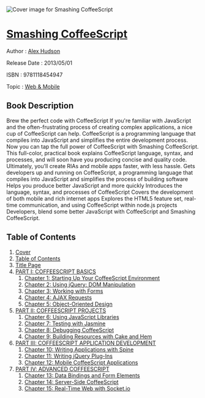 ![Cover image for Smashing CoffeeScript](https://imgdetail.ebookreading.net/cover/cover/web_mobile/EB9781118454947.jpg)

[Smashing CoffeeScript](https://ebookreading.net/view/book/Smashing+CoffeeScript-EB9781118454947_1.html "Smashing CoffeeScript")
====================================================================================================================

Author : [Alex Hudson](https://ebookreading.net/search/author/Alex+Hudson)

Release Date : 2013/05/01

ISBN : 9781118454947

Topic : [Web & Mobile](https://ebookreading.net/search/category/web-mobile)

Book Description
-----------------

Brew the perfect code with CoffeeScript
If you're familiar with JavaScript and the often-frustrating process of creating complex applications, a nice cup of CoffeeScript can help. CoffeeScript is a programming language that compiles into JavaScript and simplifies the entire development process. Now you can tap the full power of CoffeeScript with Smashing CoffeeScript. This full-color, practical book explains CoffeeScript language, syntax, and processes, and will soon have you producing concise and quality code. Ultimately, you'll create RIAs and mobile apps faster, with less hassle.
Gets developers up and running on CoffeeScript, a programming language that compiles into JavaScript and simplifies the process of building software
Helps you produce better JavaScript and more quickly
Introduces the language, syntax, and processes of CoffeeScript
Covers the development of both mobile and rich internet apps
Explores the HTML5 feature set, real-time communication, and using CoffeeScript within node.js projects
Developers, blend some better JavaScript with CoffeeScript and Smashing CoffeeScript.
              
Table of Contents
-----------------

1. [Cover](https://ebookreading.net/view/book/Smashing+CoffeeScript-EB9781118454947_1.html)
1. [Table of Contents](https://ebookreading.net/view/book/Smashing+CoffeeScript-EB9781118454947_2.html)
1. [Title Page](https://ebookreading.net/view/book/Smashing+CoffeeScript-EB9781118454947_3.html)
1. [PART I: COFFEESCRIPT BASICS](https://ebookreading.net/view/book/Smashing+CoffeeScript-EB9781118454947_5.html)
    1. [Chapter 1: Starting Up Your CoffeeScript Environment](https://ebookreading.net/view/book/Smashing+CoffeeScript-EB9781118454947_6.html)
    1. [Chapter 2: Using jQuery: DOM Manipulation](https://ebookreading.net/view/book/Smashing+CoffeeScript-EB9781118454947_7.html)
    1. [Chapter 3: Working with Forms](https://ebookreading.net/view/book/Smashing+CoffeeScript-EB9781118454947_8.html)
    1. [Chapter 4: AJAX Requests](https://ebookreading.net/view/book/Smashing+CoffeeScript-EB9781118454947_9.html)
    1. [Chapter 5: Object-Oriented Design](https://ebookreading.net/view/book/Smashing+CoffeeScript-EB9781118454947_10.html)
1. [PART II: COFFEESCRIPT PROJECTS](https://ebookreading.net/view/book/Smashing+CoffeeScript-EB9781118454947_11.html)
    1. [Chapter 6: Using JavaScript Libraries](https://ebookreading.net/view/book/Smashing+CoffeeScript-EB9781118454947_12.html)
    1. [Chapter 7: Testing with Jasmine](https://ebookreading.net/view/book/Smashing+CoffeeScript-EB9781118454947_13.html)
    1. [Chapter 8: Debugging CoffeeScript](https://ebookreading.net/view/book/Smashing+CoffeeScript-EB9781118454947_14.html)
    1. [Chapter 9: Building Resources with Cake and Hem](https://ebookreading.net/view/book/Smashing+CoffeeScript-EB9781118454947_15.html)
1. [PART III: COFFEESCRIPT APPLICATION DEVELOPMENT](https://ebookreading.net/view/book/Smashing+CoffeeScript-EB9781118454947_16.html)
    1. [Chapter 10: Writing Applications with Spine](https://ebookreading.net/view/book/Smashing+CoffeeScript-EB9781118454947_17.html)
    1. [Chapter 11: Writing jQuery Plug-Ins](https://ebookreading.net/view/book/Smashing+CoffeeScript-EB9781118454947_18.html)
    1. [Chapter 12: Mobile CoffeeScript Applications](https://ebookreading.net/view/book/Smashing+CoffeeScript-EB9781118454947_19.html)
1. [PART IV: ADVANCED COFFEESCRIPT](https://ebookreading.net/view/book/Smashing+CoffeeScript-EB9781118454947_20.html)
    1. [Chapter 13: Data Bindings and Form Elements](https://ebookreading.net/view/book/Smashing+CoffeeScript-EB9781118454947_21.html)
    1. [Chapter 14: Server-Side CoffeeScript](https://ebookreading.net/view/book/Smashing+CoffeeScript-EB9781118454947_22.html)
    1. [Chapter 15: Real-Time Web with Socket.io](https://ebookreading.net/view/book/Smashing+CoffeeScript-EB9781118454947_23.html)
